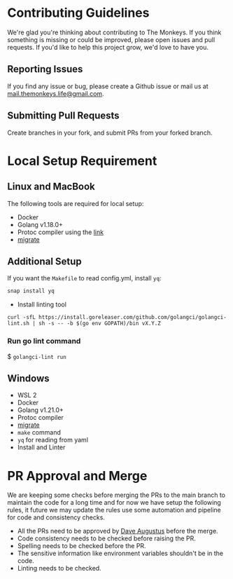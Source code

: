 # Contributing Guidelines

We're glad you're thinking about contributing to The Monkeys. If you think something is missing or could be improved, please open issues and pull requests. If you'd like to help this project grow, we'd love to have you. 

## Reporting Issues

If you find any issue or bug, please create a Github issue or mail us at mail.themonkeys.life@gmail.com. 

## Submitting Pull Requests

Create branches in your fork, and submit PRs from your forked branch.

# Local Setup Requirement

## Linux and MacBook

The following tools are required for local setup:

* Docker
* Golang v1.18.0+
* Protoc compiler using the [link](https://grpc.io/docs/protoc-installation/#install-pre-compiled-binaries-any-os)
* [migrate](https://github.com/golang-migrate/migrate)

## Additional Setup

If you want the `Makefile` to read config.yml, install `yq`:

```bash
snap install yq
```
* Install linting tool
```
curl -sfL https://install.goreleaser.com/github.com/golangci/golangci-lint.sh | sh -s -- -b $(go env GOPATH)/bin vX.Y.Z
```

### Run go lint command
$ `golangci-lint run`

## Windows
* WSL 2
* Docker
* Golang v1.21.0+
* Protoc compiler
* [migrate](https://github.com/golang-migrate/migrate)
* `make` command
* `yq` for reading from yaml
* Install and Linter




# PR Approval and Merge

We are keeping some checks before merging the PRs to the main branch to maintain the code for a long time and for now we have setup the following rules, it future we may update the rules use some automation and pipeline for code and consistency checks.

* All the PRs need to be approved by [Dave Augustus](https://github.com/daveaugustus) before the merge.
* Code consistency needs to be checked before raising the PR.
* Spelling needs to be checked before the PR.
* The sensitive information like environment variables shouldn't be in the code.
* Linting needs to be checked.

